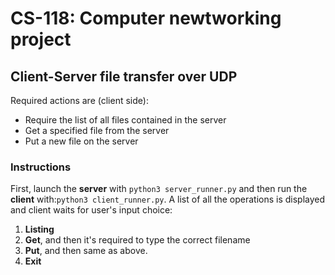 # CS-118: Computer newtworking project 
## Client-Server file transfer over UDP
Required actions are (client side):
- Require the list of all files contained in the server
- Get a specified file from the server
- Put a new file on the server

### Instructions
First, launch the **server** with ```python3 server_runner.py``` and then run the **client** with:```python3 client_runner.py```. A list of all the operations is displayed and client waits for user's input choice:
1. **Listing** 
2. **Get**, and then it's required to type the correct filename
3. **Put**, and then same as above.
4. **Exit**